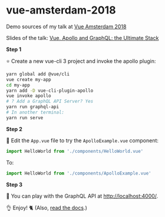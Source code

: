 # vue-amsterdam-2018

Demo sources of my talk at [Vue Amsterdam 2018](http://www.vuejs.amsterdam/)

Slides of the talk: [Vue, Apollo and GraphQL: the Ultimate Stack](http://slides.com/akryum/vue-amsterdam-2018#/)

**Step 1**

:star: Create a new vue-cli 3 project and invoke the apollo plugin:

```bash
yarn global add @vue/cli
vue create my-app
cd my-app
yarn add -D vue-cli-plugin-apollo
vue invoke apollo
# ? Add a GraphQL API Server? Yes
yarn run graphql-api
# In another terminal:
yarn run serve
```

**Step 2**

:pencil: Edit the `App.vue` file to try the `ApolloExample.vue` component:

```js
import HelloWorld from './components/HelloWorld.vue'
```

To:

```js
import HelloWorld from './components/ApolloExample.vue'
```

**Step 3**

👾 You can play with the GraphQL API at [http://localhost:4000/](http://localhost:4000/).

:ok_hand: Enjoy! :cat2: (Also, [read the docs](https://github.com/Akryum/vue-apollo).)

